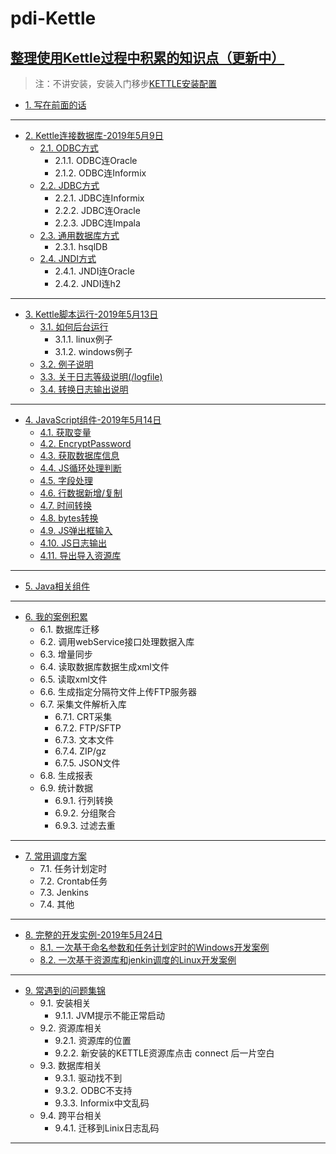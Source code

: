 # pdi-Kettle
## [整理使用Kettle过程中积累的知识点（更新中）](/ETL之Kettle使用手册2019（更新中）.md)
> 注：不讲安装，安装入门移步[KETTLE安装配置](https://www.cnblogs.com/missfox18/p/7215062.html)

* [1. 写在前面的话](/ETL之Kettle使用手册2019（更新中）.md)
---
* [2. Kettle连接数据库-2019年5月9日](Kettle连接数据库/README.md)
	* [2.1. ODBC方式](Kettle连接数据库/README.md#21-odbc方式)
		* 2.1.1. ODBC连Oracle
		* 2.1.2. ODBC连Informix
	* [2.2. JDBC方式](Kettle连接数据库/README.md)
		* 2.2.1. JDBC连Informix
		* 2.2.2. JDBC连Oracle
		* 2.2.3. JDBC连Impala
	* [2.3. 通用数据库方式](Kettle连接数据库/README.md)
		* 2.3.1. hsqlDB
	* [2.4. JNDI方式](Kettle连接数据库/README.md)
		* 2.4.1. JNDI连Oracle
		* 2.4.2. JNDI连h2
---
* [3. Kettle脚本运行-2019年5月13日](Kettle脚本运行/README.md)
	* [3.1. 如何后台运行](Kettle脚本运行/README.md)
		* 3.1.1. linux例子
		* 3.1.2. windows例子
	* [3.2. 例子说明](Kettle脚本运行/README.md)
	* [3.3. 关于日志等级说明(/logfile)](Kettle脚本运行/README.md)
	* [3.4. 转换日志输出说明](Kettle脚本运行/README.md)
---
* [4. JavaScript组件-2019年5月14日](JavaScript组件/README.md)
	* [4.1. 获取变量](JavaScript组件/README.md)
	* [4.2. EncryptPassword](JavaScript组件/README.md)
	* [4.3. 获取数据库信息](JavaScript组件/README.md)
	* [4.4. JS循环处理判断](JavaScript组件/README.md)
	* [4.5. 字段处理](JavaScript组件/README.md)
	* [4.6. 行数据新增/复制](JavaScript组件/README.md)
	* [4.7. 时间转换](JavaScript组件/README.md)
	* [4.8. bytes转换](JavaScript组件/README.md)
	* [4.9. JS弹出框输入](JavaScript组件/README.md)
	* [4.10. JS日志输出](JavaScript组件/README.md)
	* [4.11. 导出导入资源库](JavaScript组件/README.md)
---
* [5. Java相关组件](Java相关组件/README.md)
---
* [6. 我的案例积累](我的案例积累/README.md)
	* 6.1. 数据库迁移  
	* 6.2. 调用webService接口处理数据入库
	* 6.3. 增量同步 
	* 6.4. 读取数据库数据生成xml文件  
	* 6.5. 读取xml文件 
	* 6.6. 生成指定分隔符文件上传FTP服务器  
	* 6.7. 采集文件解析入库  
		* 6.7.1. CRT采集  
		* 6.7.2. FTP/SFTP 
		* 6.7.3. 文本文件 
		* 6.7.4. ZIP/gz
		* 6.7.5. JSON文件 
	* 6.8. 生成报表 
	* 6.9. 统计数据 
		* 6.9.1. 行列转换 
		* 6.9.2. 分组聚合 
		* 6.9.3. 过滤去重 
---
* [7. 常用调度方案](常用调度方案/README.md)
	* 7.1. 任务计划定时
	* 7.2. Crontab任务 
	* 7.3. Jenkins  
	* 7.4. 其他  
---
* [8. 完整的开发实例-2019年5月24日](完整的开发实例/README.md)
	* [8.1. 一次基于命名参数和任务计划定时的Windows开发案例](完整的开发实例/README.md)
	* [8.2. 一次基于资源库和jenkin调度的Linux开发案例](完整的开发实例/README.md)
---
* [9. 常遇到的问题集锦](常遇到的问题集锦/README.md)  
	* 9.1. 安装相关 
		* 9.1.1. JVM提示不能正常启动  
	* 9.2. 资源库相关  
		* 9.2.1. 资源库的位置
		* 9.2.2. 新安装的KETTLE资源库点击 connect 后一片空白  
	* 9.3. 数据库相关  
		* 9.3.1. 驱动找不到  
		* 9.3.2. ODBC不支持  
		* 9.3.3. Informix中文乱码  
	* 9.4. 跨平台相关  
		* 9.4.1. 迁移到Linix日志乱码  
---
